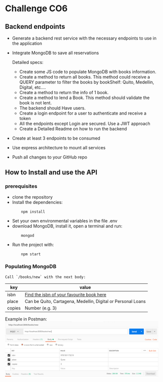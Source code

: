 # Challenge CO6
## Backend endpoints

* Generate a backend rest service with the necessary endpoints to use in the application
* Integrate MongoDB to save all reservations

    Detailed specs:
    - Create some JS code to populate MongoDB with books information.
    - Create a method to return all books. This method could receive a QUERY parameter to filter the books by bookShelf: Quito, Medellin, Digital, etc….
    - Create a method to return the info of 1 book.
    - Create a method to lend a Book. This method should validate the book is not lent.
    - The backend should Have users.
    - Create a login endpoint for a user to authenticate and receive a token
    - All the endpoints except Login are secured. Use a JWT approach
    - Create a Detailed Readme on how to run the backend

* Create at least 3 endpoints to be consumed
* Use express architecture to mount all services
* Push all changes to your GitHub repo

## How to Install and use the API
### prerequisites
  * clone the repository
  * Install the dependencies:
    ```
        npm install
    ```
  * Set your own environmental variables in the file .env
  * download MongoDB, install it, open a terminal and run:
    ```
        mongod
    ```
  * Run the project with:
    ```
        npm start
    ```
### Populating MongoDB
    Call `/books/new` with the next body:

| key   | value |
| ----- | ----- |
| isbn  | [Find the isbn of your favourite book here](https://isbnsearch.org/) |
| place | Can be Quito, Cartagena, Medellin, Digital or Personal Loans |
| copies | Number (e.g. 3) |

 Example in Postman:
 ![](images/newBook.png)